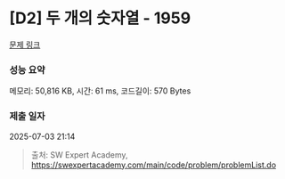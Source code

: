 # [D2] 두 개의 숫자열 - 1959 

[문제 링크](https://swexpertacademy.com/main/code/problem/problemDetail.do?contestProbId=AV5PpoFaAS4DFAUq) 

### 성능 요약

메모리: 50,816 KB, 시간: 61 ms, 코드길이: 570 Bytes

### 제출 일자

2025-07-03 21:14



> 출처: SW Expert Academy, https://swexpertacademy.com/main/code/problem/problemList.do